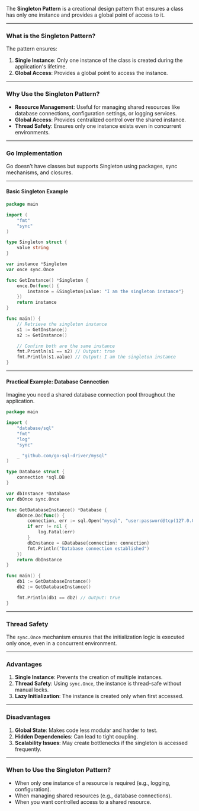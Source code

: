 The **Singleton Pattern** is a creational design pattern that ensures a class has only one instance and provides a global point of access to it.

---

### **What is the Singleton Pattern?**

The pattern ensures:

1. **Single Instance**: Only one instance of the class is created during the application's lifetime.
2. **Global Access**: Provides a global point to access the instance.

---

### **Why Use the Singleton Pattern?**

- **Resource Management**: Useful for managing shared resources like database connections, configuration settings, or logging services.
- **Global Access**: Provides centralized control over the shared instance.
- **Thread Safety**: Ensures only one instance exists even in concurrent environments.

---

### **Go Implementation**

Go doesn’t have classes but supports Singleton using packages, sync mechanisms, and closures.

---

#### **Basic Singleton Example**

```go
package main

import (
	"fmt"
	"sync"
)

type Singleton struct {
	value string
}

var instance *Singleton
var once sync.Once

func GetInstance() *Singleton {
	once.Do(func() {
		instance = &Singleton{value: "I am the singleton instance"}
	})
	return instance
}

func main() {
	// Retrieve the singleton instance
	s1 := GetInstance()
	s2 := GetInstance()

	// Confirm both are the same instance
	fmt.Println(s1 == s2) // Output: true
	fmt.Println(s1.value) // Output: I am the singleton instance
}
```

---

#### **Practical Example: Database Connection**

Imagine you need a shared database connection pool throughout the application.

```go
package main

import (
	"database/sql"
	"fmt"
	"log"
	"sync"

	_ "github.com/go-sql-driver/mysql"
)

type Database struct {
	connection *sql.DB
}

var dbInstance *Database
var dbOnce sync.Once

func GetDatabaseInstance() *Database {
	dbOnce.Do(func() {
		connection, err := sql.Open("mysql", "user:password@tcp(127.0.0.1:3306)/dbname")
		if err != nil {
			log.Fatal(err)
		}
		dbInstance = &Database{connection: connection}
		fmt.Println("Database connection established")
	})
	return dbInstance
}

func main() {
	db1 := GetDatabaseInstance()
	db2 := GetDatabaseInstance()

	fmt.Println(db1 == db2) // Output: true
}
```

---

### **Thread Safety**

The `sync.Once` mechanism ensures that the initialization logic is executed only once, even in a concurrent environment.

---

### **Advantages**

1. **Single Instance**: Prevents the creation of multiple instances.
2. **Thread Safety**: Using `sync.Once`, the instance is thread-safe without manual locks.
3. **Lazy Initialization**: The instance is created only when first accessed.

---

### **Disadvantages**

1. **Global State**: Makes code less modular and harder to test.
2. **Hidden Dependencies**: Can lead to tight coupling.
3. **Scalability Issues**: May create bottlenecks if the singleton is accessed frequently.

---

### **When to Use the Singleton Pattern?**

- When only one instance of a resource is required (e.g., logging, configuration).
- When managing shared resources (e.g., database connections).
- When you want controlled access to a shared resource.
